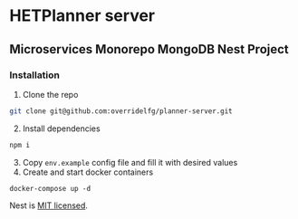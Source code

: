 # HETPlanner server
## Microservices Monorepo MongoDB Nest Project

### Installation

1. Clone the repo

```bash
git clone git@github.com:overridelfg/planner-server.git
```

2. Install dependencies

```bash
npm i
```

3. Copy `env.example` config file and fill it with desired values
4. Create and start docker containers

```
docker-compose up -d
```

Nest is [MIT licensed](LICENSE).
